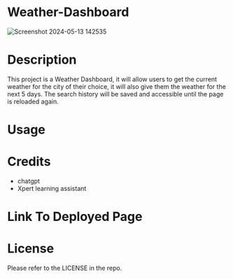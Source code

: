 # Weather-Dashboard
![Screenshot 2024-05-13 142535](https://github.com/slym187/Weather-Dashboard/assets/163611320/befd7495-c3e8-429b-bbe7-6506690ec9ed)


# Description
This project is a Weather Dashboard, it will allow users to get the current weather for the city of their choice, it will also give them the weather for the next 5 days. The search history will be saved and accessible until the page is reloaded again.
# Usage

# Credits
- chatgpt
- Xpert learning assistant
# Link To Deployed Page

# License
Please refer to the LICENSE in the repo.
